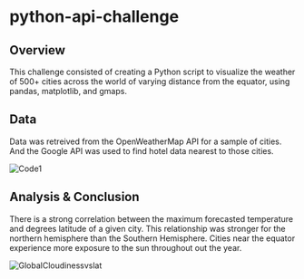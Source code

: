 # python-api-challenge
## Overview
This challenge consisted of creating a Python script to visualize the weather of 500+ cities across the world of varying distance from the equator, using pandas, matplotlib, and gmaps.
## Data
Data was retreived from the OpenWeatherMap API for a sample of cities. And the Google API was used to find hotel data nearest to those cities.

![Code1](https://user-images.githubusercontent.com/80709458/132149746-c148e76c-8420-4c90-b8ff-67d283f0df4d.PNG)

## Analysis & Conclusion
There is a strong correlation between the maximum forecasted temperature and degrees latitude of a given city. This relationship was stronger for the northern hemisphere than the Southern Hemisphere. Cities near the equator experience more exposure to the sun throughout out the year.

![GlobalCloudinessvslat](https://user-images.githubusercontent.com/80709458/132154165-80c6f8c6-7a52-4397-b608-1999eceb971d.png)
